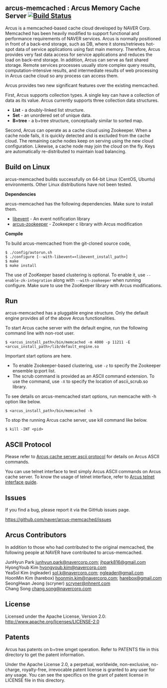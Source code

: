 ## arcus-memcached : Arcus Memory Cache Server [![Build Status](https://travis-ci.org/naver/arcus-memcached.svg?branch=develop)](https://travis-ci.org/naver/arcus-memcached)

Arcus is a memcached-based cache cloud developed by NAVER Corp.
Memcached has been heavily modified to support functional and performance
requirements of NAVER services.
Arcus is normally positioned in front of a back-end storage, such as DB,
where it stores/retrieves hot-spot data of service applications using fast main memory.
Therefore, Arcus provides very fast data access for service applications
and reduces the load on back-end storage.
In addition, Arcus can serve as fast shared storage.  Remote services processes
usually store complex query results, computation-intensive results, and intermediate results
of web processing in Arcus cache cloud so any process can access them.

Arcus provides two new significant features over the existing memcached.

First, Arcus supports collection types.  A single key can have
a collection of data as its value.  Arcus currently supports three collection
data structures.

* **List** - a doubly-linked list structure.
* **Set** - an unordered set of unique data.
* **B+tree** - a b+tree structure, conceptually similar to sorted map.

Second, Arcus can operate as a cache cloud using Zookeeper.
When a cache node fails, it is quickly detected and is excluded from the cache cloud.
The remaining cache nodes keep on serving using the new cloud configuration.
Likewise, a cache node may join the cloud on the fly.  Keys are automatically
re-distributed to maintain load balancing.

## Build on Linux

arcus-memcached builds successfully on 64-bit Linux (CentOS, Ubuntu) environments.
Other Linux distributions have not been tested.

**Dependencies**

arcus-memcached has the following dependencies. Make sure to install them.
- [libevent](http://libevent.org/) - An event notification library
- [arcus-zookeeper](https://github.com/naver/arcus-zookeeper) - Zookeeper c library with Arcus modification

**Compile**

To build arcus-memcached from the git-cloned source code,

```
$ ./config/autorun.sh
$ ./configure [--with-libevent=<libevent_install_path>]
$ make
$ make install
```

The use of ZooKeeper based clustering is optional.
To enable it, use `--enable-zk-integration` along with `--with-zookeeper` when running configure.
Make sure to use the ZooKeeper library with Arcus modifications.

## Run

arcus-memcached has a pluggable engine structure.
Only the default engine provides all of the above Arcus functionalities.

To start Arcus cache server with the default engine, run the following command line with non-root user.

```
$ <arcus_install_path>/bin/memcached -m 4000 -p 11211 -E <arcus_install_path>/lib/default_engine.so
```

Important start options are here.
- To enable Zookeeper-based clustering, use `-z` to specify the Zookeeper ensemble ip:port list.
- The scrub command is provided as an ASCII command extension.
  To use the command, use `-X` to specify the location of ascii_scrub.so library.

To see details on arcus-memcached start options, run memcache with -h option like below.
```
$ <arcus_install_path>/bin/memcached -h
```

To stop the running Arcus cache server, use kill command like below.
```
$ kill -INT <pid>
```

## ASCII Protocol

Please refer to
[Arcus cache server ascii protocol](/doc/arcus-ascii-protocol.md)
for details on Arcus ASCII commands.

You can use telnet interface to test simply Arcus ASCII commands on Arcus cache server.
To know the usage of telnet interface,
refer to [Arcus telnet interface guide](/doc/arcus-telnet-interface.md).

## Issues

If you find a bug, please report it via the GitHub issues page.

https://github.com/naver/arcus-memcached/issues

## Arcus Contributors

In addition to those who had contributed to the original memcached,
the following people at NAVER have contributed to arcus-memcached.

JunHyun Park <junhyun.park@navercorp.com>; <jhpark816@gmail.com>  
HyongYoub Kim <hyongyoub.kim@navercorp.com>  
YeaSol Kim (ngleader) <sol.k@navercorp.com>; <ngleader@gmail.com>  
HoonMin Kim (harebox) <hoonmin.kim@navercorp.com>; <harebox@gmail.com>  
SeongHwan Jeong (scryner) <scryner@nhnent.com>  
Chang Song <chang.song@navercorp.com>  

## License

Licensed under the Apache License, Version 2.0: http://www.apache.org/licenses/LICENSE-2.0

## Patents

Arcus has patents on b+tree smget operation.
Refer to PATENTS file in this directory to get the patent information.

Under the Apache License 2.0, a perpetual, worldwide, non-exclusive,
no-charge, royalty-free, irrevocable patent license is granted to any user for any usage.
You can see the specifics on the grant of patent license in LICENSE file in this directory.
